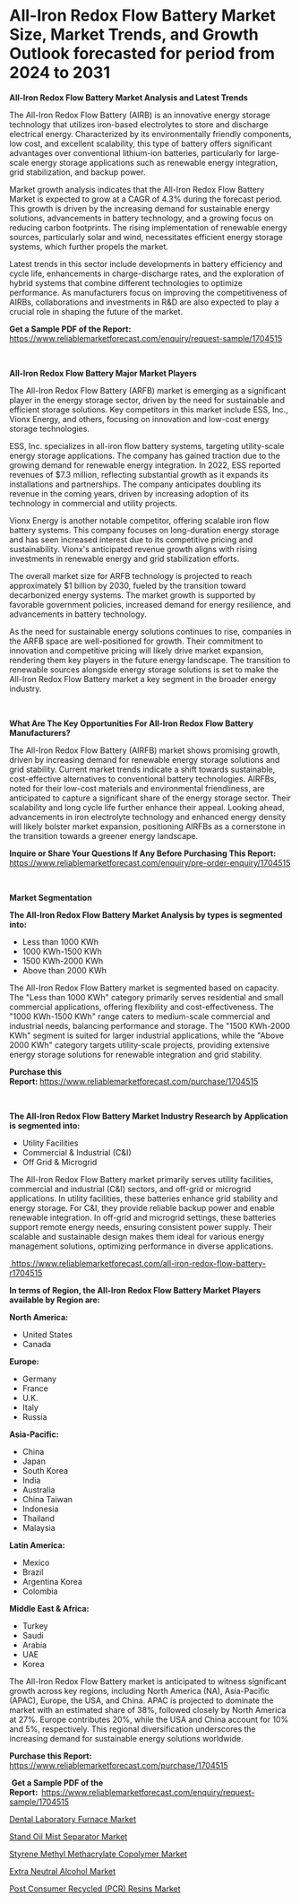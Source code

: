<p><h1>All-Iron Redox Flow Battery Market Size, Market Trends, and Growth Outlook forecasted for period from 2024 to 2031</h1></p><p><strong>All-Iron Redox Flow Battery Market Analysis and Latest Trends</strong></p>
<p><p>The All-Iron Redox Flow Battery (AIRB) is an innovative energy storage technology that utilizes iron-based electrolytes to store and discharge electrical energy. Characterized by its environmentally friendly components, low cost, and excellent scalability, this type of battery offers significant advantages over conventional lithium-ion batteries, particularly for large-scale energy storage applications such as renewable energy integration, grid stabilization, and backup power.</p><p>Market growth analysis indicates that the All-Iron Redox Flow Battery Market is expected to grow at a CAGR of 4.3% during the forecast period. This growth is driven by the increasing demand for sustainable energy solutions, advancements in battery technology, and a growing focus on reducing carbon footprints. The rising implementation of renewable energy sources, particularly solar and wind, necessitates efficient energy storage systems, which further propels the market.</p><p>Latest trends in this sector include developments in battery efficiency and cycle life, enhancements in charge-discharge rates, and the exploration of hybrid systems that combine different technologies to optimize performance. As manufacturers focus on improving the competitiveness of AIRBs, collaborations and investments in R&D are also expected to play a crucial role in shaping the future of the market.</p></p>
<p><strong>Get a Sample PDF of the Report:&nbsp;</strong> <a href="https://www.reliablemarketforecast.com/enquiry/request-sample/1704515?utm_campaign=121&utm_medium=2&utm_source=Github&utm_content=ia&utm_term=30102024&utm_id=all-iron-redox-flow-battery">https://www.reliablemarketforecast.com/enquiry/request-sample/1704515</a></p>
<p>&nbsp;</p>
<p><strong>All-Iron Redox Flow Battery Major Market Players</strong></p>
<p><p>The All-Iron Redox Flow Battery (ARFB) market is emerging as a significant player in the energy storage sector, driven by the need for sustainable and efficient storage solutions. Key competitors in this market include ESS, Inc., Vionx Energy, and others, focusing on innovation and low-cost energy storage technologies.</p><p>ESS, Inc. specializes in all-iron flow battery systems, targeting utility-scale energy storage applications. The company has gained traction due to the growing demand for renewable energy integration. In 2022, ESS reported revenues of $7.3 million, reflecting substantial growth as it expands its installations and partnerships. The company anticipates doubling its revenue in the coming years, driven by increasing adoption of its technology in commercial and utility projects.</p><p>Vionx Energy is another notable competitor, offering scalable iron flow battery systems. This company focuses on long-duration energy storage and has seen increased interest due to its competitive pricing and sustainability. Vionx's anticipated revenue growth aligns with rising investments in renewable energy and grid stabilization efforts.</p><p>The overall market size for ARFB technology is projected to reach approximately $1 billion by 2030, fueled by the transition toward decarbonized energy systems. The market growth is supported by favorable government policies, increased demand for energy resilience, and advancements in battery technology.</p><p>As the need for sustainable energy solutions continues to rise, companies in the ARFB space are well-positioned for growth. Their commitment to innovation and competitive pricing will likely drive market expansion, rendering them key players in the future energy landscape. The transition to renewable sources alongside energy storage solutions is set to make the All-Iron Redox Flow Battery market a key segment in the broader energy industry.</p></p>
<p>&nbsp;</p>
<p><strong>What Are The Key Opportunities For All-Iron Redox Flow Battery Manufacturers?</strong></p>
<p><p>The All-Iron Redox Flow Battery (AIRFB) market shows promising growth, driven by increasing demand for renewable energy storage solutions and grid stability. Current market trends indicate a shift towards sustainable, cost-effective alternatives to conventional battery technologies. AIRFBs, noted for their low-cost materials and environmental friendliness, are anticipated to capture a significant share of the energy storage sector. Their scalability and long cycle life further enhance their appeal. Looking ahead, advancements in iron electrolyte technology and enhanced energy density will likely bolster market expansion, positioning AIRFBs as a cornerstone in the transition towards a greener energy landscape.</p></p>
<p><strong>Inquire or Share Your Questions If Any Before Purchasing This Report:</strong> <a href="https://www.reliablemarketforecast.com/enquiry/pre-order-enquiry/1704515?utm_campaign=121&utm_medium=2&utm_source=Github&utm_content=ia&utm_term=30102024&utm_id=all-iron-redox-flow-battery">https://www.reliablemarketforecast.com/enquiry/pre-order-enquiry/1704515</a></p>
<p>&nbsp;</p>
<p><strong>Market Segmentation</strong></p>
<p><strong>The All-Iron Redox Flow Battery Market Analysis by types is segmented into:</strong></p>
<p><ul><li>Less than 1000 KWh</li><li>1000 KWh-1500 KWh</li><li>1500 KWh-2000 KWh</li><li>Above than 2000 KWh</li></ul></p>
<p><p>The All-Iron Redox Flow Battery market is segmented based on capacity. The "Less than 1000 KWh" category primarily serves residential and small commercial applications, offering flexibility and cost-effectiveness. The "1000 KWh-1500 KWh" range caters to medium-scale commercial and industrial needs, balancing performance and storage. The "1500 KWh-2000 KWh" segment is suited for larger industrial applications, while the "Above 2000 KWh" category targets utility-scale projects, providing extensive energy storage solutions for renewable integration and grid stability.</p></p>
<p><strong>Purchase this Report:&nbsp;</strong><a href="https://www.reliablemarketforecast.com/purchase/1704515?utm_campaign=121&utm_medium=2&utm_source=Github&utm_content=ia&utm_term=30102024&utm_id=all-iron-redox-flow-battery">https://www.reliablemarketforecast.com/purchase/1704515</a></p>
<p>&nbsp;</p>
<p><strong>The All-Iron Redox Flow Battery Market Industry Research by Application is segmented into:</strong></p>
<p><ul><li>Utility Facilities</li><li>Commercial & Industrial (C&I)</li><li>Off Grid & Microgrid</li></ul></p>
<p><p>The All-Iron Redox Flow Battery market primarily serves utility facilities, commercial and industrial (C&I) sectors, and off-grid or microgrid applications. In utility facilities, these batteries enhance grid stability and energy storage. For C&I, they provide reliable backup power and enable renewable integration. In off-grid and microgrid settings, these batteries support remote energy needs, ensuring consistent power supply. Their scalable and sustainable design makes them ideal for various energy management solutions, optimizing performance in diverse applications.</p></p>
<p><a href="https://www.reliablemarketforecast.com/all-iron-redox-flow-battery-r1704515?utm_campaign=121&utm_medium=2&utm_source=Github&utm_content=ia&utm_term=30102024&utm_id=all-iron-redox-flow-battery">&nbsp;https://www.reliablemarketforecast.com/all-iron-redox-flow-battery-r1704515</a></p>
<p><strong>In terms of Region, the All-Iron Redox Flow Battery Market Players available by Region are:</strong></p>
<p>
    <p> <strong> North America: </strong>
        <ul>
            <li>United States</li>
            <li>Canada</li>
        </ul>
        </p> 
    <p> <strong> Europe: </strong>
        <ul>
            <li>Germany</li>
            <li>France</li>
            <li>U.K.</li>
            <li>Italy</li>
            <li>Russia</li>
        </ul>
        </p> 
    <p> <strong> Asia-Pacific: </strong>
        <ul>
            <li>China</li>
            <li>Japan</li>
            <li>South Korea</li>
            <li>India</li>
            <li>Australia</li>
            <li>China Taiwan</li>
            <li>Indonesia</li>
            <li>Thailand</li>
            <li>Malaysia</li>
        </ul>
        </p> 
    <p> <strong> Latin America: </strong>
        <ul>
            <li>Mexico</li>
            <li>Brazil</li>
            <li>Argentina Korea</li>
            <li>Colombia</li>
        </ul>
        </p> 
    <p> <strong> Middle East & Africa: </strong>
        <ul>
            <li>Turkey</li>
            <li>Saudi</li>
            <li>Arabia</li>
            <li>UAE</li>
            <li>Korea</li>
        </ul>
    </p>
    </p>
<p><p>The All-Iron Redox Flow Battery market is anticipated to witness significant growth across key regions, including North America (NA), Asia-Pacific (APAC), Europe, the USA, and China. APAC is projected to dominate the market with an estimated share of 38%, followed closely by North America at 27%. Europe contributes 20%, while the USA and China account for 10% and 5%, respectively. This regional diversification underscores the increasing demand for sustainable energy solutions worldwide.</p></p>
<p><strong>Purchase this Report: </strong><a href="https://www.reliablemarketforecast.com/purchase/1704515?utm_campaign=121&utm_medium=2&utm_source=Github&utm_content=ia&utm_term=30102024&utm_id=all-iron-redox-flow-battery">https://www.reliablemarketforecast.com/purchase/1704515</a></p>
<p>&nbsp;<strong>Get a Sample PDF of the Report:&nbsp;&nbsp;</strong><a href="https://www.reliablemarketforecast.com/enquiry/request-sample/1704515?utm_campaign=121&utm_medium=2&utm_source=Github&utm_content=ia&utm_term=30102024&utm_id=all-iron-redox-flow-battery">https://www.reliablemarketforecast.com/enquiry/request-sample/1704515</a></p>
<p><strong></strong></p>
<p><p><a href="https://github.com/halleabdon2v1s/Market-Research-Report-List-1/blob/main/dental-laboratory-furnace-market.md?utm_campaign=121&utm_medium=2&utm_source=Github&utm_content=ia&utm_term=30102024&utm_id=all-iron-redox-flow-battery">Dental Laboratory Furnace Market</a></p><p><a href="https://issuu.com/reportprime-2/docs/stand-oil-mist-separator-market-siz_c50e6bc3fc142f?utm_campaign=121&utm_medium=2&utm_source=Github&utm_content=ia&utm_term=30102024&utm_id=all-iron-redox-flow-battery">Stand Oil Mist Separator Market</a></p><p><a href="https://www.linkedin.com/pulse/global-styrene-methyl-methacrylate-copolymer-market-szkwc?utm_campaign=121&utm_medium=2&utm_source=Github&utm_content=ia&utm_term=30102024&utm_id=all-iron-redox-flow-battery">Styrene Methyl Methacrylate Copolymer Market</a></p><p><a href="https://www.linkedin.com/pulse/extra-neutral-alcohol-market-regional-outlook-competition-o4xac?utm_campaign=121&utm_medium=2&utm_source=Github&utm_content=ia&utm_term=30102024&utm_id=all-iron-redox-flow-battery">Extra Neutral Alcohol Market</a></p><p><a href="https://github.com/lyndi2n3hdalbey/Market-Research-Report-List-1/blob/main/post-consumer-recycled-pcr-resins-market.md?utm_campaign=121&utm_medium=2&utm_source=Github&utm_content=ia&utm_term=30102024&utm_id=all-iron-redox-flow-battery">Post Consumer Recycled (PCR) Resins Market</a></p></p>